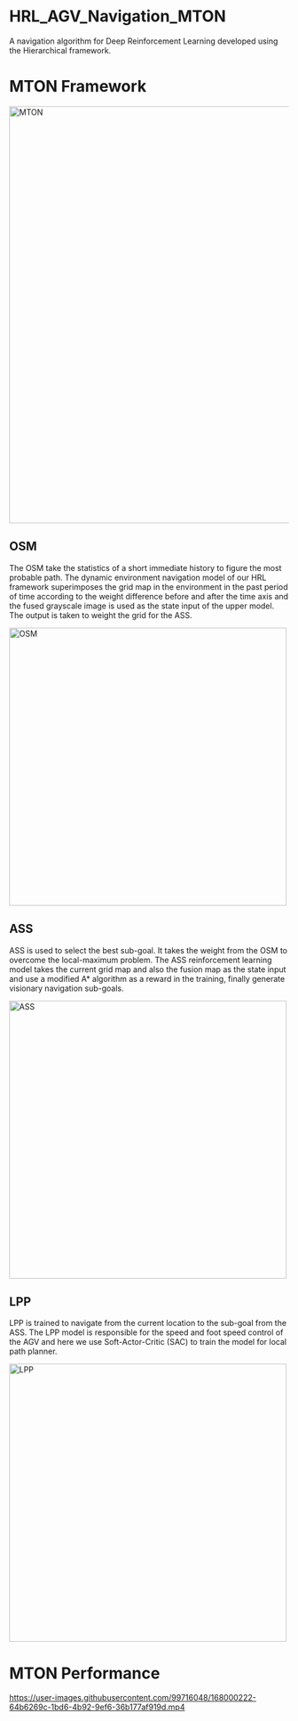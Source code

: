 # HRL_AGV_Navigation_MTON
A navigation algorithm for Deep Reinforcement Learning developed using the Hierarchical framework.

# MTON Framework
<img src="https://user-images.githubusercontent.com/99716048/167999878-f1f41c1e-9cce-47dc-9e83-ff74dc5c0e2b.png" width=750 alt="MTON"/>

## OSM
The OSM take the statistics of a short immediate history to figure the most  probable path. The dynamic environment navigation model of our HRL framework superimposes the grid map in the environment in the past period of time according to the weight difference before and after the time axis and the fused grayscale image is used as the state input of the upper model. The output is taken to weight the grid for the ASS.

<img src="https://user-images.githubusercontent.com/99716048/168080440-4b799e07-599f-42cb-96fa-d0a5cdb6da51.png" width=500 alt="OSM"/>

## ASS
ASS is used to select the best sub-goal. It takes the weight from the OSM to overcome the local-maximum problem. The ASS reinforcement learning model takes the current grid map and also the fusion map as the state input and use a modified A* algorithm as a reward in the training, finally generate visionary navigation sub-goals.  

<img src="https://user-images.githubusercontent.com/99716048/168080473-c83a921b-ff78-4067-bef0-0d1c7427a373.png" width=500 alt="ASS"/>

## LPP
LPP is trained to navigate from the current location to the sub-goal from the ASS. The LPP model is responsible for the speed and foot speed control of the AGV and here we use Soft-Actor-Critic (SAC) to train the model for local path planner.  

<img src="https://user-images.githubusercontent.com/99716048/168080523-57cb01f9-6bb6-4680-bf4a-a6ebeb268d18.png" width=500 alt="LPP"/>

# MTON Performance
https://user-images.githubusercontent.com/99716048/168000222-64b6269c-1bd6-4b92-9ef6-36b177af919d.mp4

